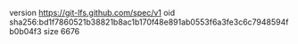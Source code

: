 version https://git-lfs.github.com/spec/v1
oid sha256:bd1f7860521b38821b8ac1b170f48e891ab0553f6a3fe3c6c7948594fb0b04f3
size 6676
